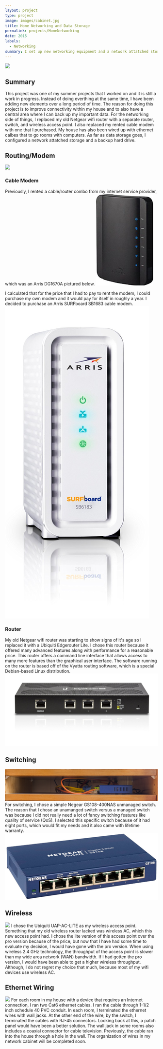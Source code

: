 ```yaml
---
layout: project
type: project
image: images/cabinet.jpg
title: Home Networking and Data Storage
permalink: projects/HomeNetworking
date: 2015
labels:
  - Networking
summary: I set up new networking equipment and a network attatched storage for my house.
---
```


<img class="ui large rounded image" src="../images/cabinet.jpg">

<H2>Summary</H2>
This project was one of my summer projects that I worked on and it is still a work in progress. Instead of doing everthing at the same time, I have been adding new elements over a long period of time. The reason for doing this project is to improve connectivity within my house and to also have a central area where I can back up my important data. For the networking side of things, I replaced my old Netgear wifi router with a separate router, switch, and wireless access point. I also replaced my rented cable modem with one that I purchased. My house has also been wired up with ethernet calbes that to go rooms with computers. As far as data storage goes, I configured a network attatched storage and a backup hard drive. 

<H2>Routing/Modem</H2>
<img class="ui large rounded image" src="../images/routing.jpg">
<H3>Cable Modem</H3>
Previously, I rented a cable/router combo from my internet service provider, which was an Arris DG1670A pictured below.

<img class="ui large rounded image" src="../images/DG1670a.jpg">

I calculated that for the price that I had to pay to rent the modem, I could purchase my own modem and it would pay for itself in roughly a year. I decided to purchase an Arris SURFboard SB1683 cable modem.
<img class="ui large rounded image" src="../images/SB1683.jpg">

<H3>Router</H3>
My old Netgear wifi router was starting to show signs of it's age so I replaced it with a Ubiquiti Edgerouter Lite. I chose this router because it offered many advanced features along with performance for a reasonable price. This router offers a command line interface that allows access to many more features than the graphical user interface. The software running on the router is based off of the Vyatta routing software, which is a special Debian-based Linux distribution. 
<img class="ui large rounded image" src="../images/erlite.jpg">

<H2>Switching</H2>
<img class="ui large rounded image" src="../images/switching.jpg">
For switching, I chose a simple Negear GS108-400NAS unmanaged switch. The reason that I chose an unamanged switch versus a managed switch was because I did not really need a lot of fancy switching features like quality of service (QoS). I selected this specific switch because of it had eight ports, which would fit my needs and it also came with lifetime warranty.
<img class="ui large rounded image" src="../images/GS108-400NAS.jpg">

<H2>Wireless</H2>
<img class="ui large rounded image" src="../images/wifi.jpg">
I chose the Ubiquiti UAP-AC-LITE as my wireless access point. Something that my old wireless router lacked was wireless AC, which this new access point had. I chose the lite version of this access point over the pro version because of the price, but now that I have had some time to evaluate my decision, I would have gone with the pro version. When using wireless 2.4 GHz technology, the throughput of the access point is slower than my wide area network (WAN) bandwidth. If I had gotten the pro version, I would have been able to get a higher wireless throughput. Although, I do not regret my choice that much, because most of my wifi devices use wireless AC. 

<H2>Ethernet Wiring</H2>
<img class="ui large rounded image" src="../images/wallplate.jpg">
For each room in my house with a device that requires an Internet connection, I ran two Cat6 ethernet cables. I ran the cable through 1-1/2 inch schedule 40 PVC conduit. In each room, I terminated the ethernet wires with wall jacks. At the other end of the wire, by the switch, I terminated the cables with RJ-45 connectors. Looking back at this, a patch panel would have been a better solution. The wall jack in some rooms also includes a coaxial connector for cable television. Previously, the cable ran into the house through a hole in the wall. The organization of wires in my network cabinet will be completed soon. 
